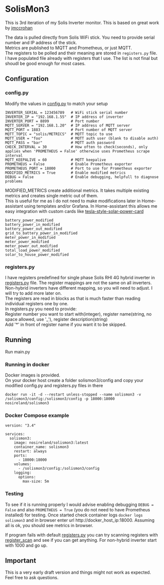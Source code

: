 # SolisMon3

This is 3rd iteration of my Solis Inverter monitor. 
This is based on great work by [jmccrohan](https://github.com/jmccrohan/pysolarmanv5)

The data is pulled directly from Solis WiFi stick. You need to provide serial number and IP address of the stick.   
Metrics are published to MQTT and Prometheus, or just MQTT.   
The registers to be polled and their meaning are stored in `registers.py` file. I have populated file already with registers that I use. The list is not final but shoudl be good enough for most cases.

## Configuration
### config.py
Modify the values in [config.py](./config/config.py) to match your setup
```
INVERTER_SERIAL = 123456789   # WiFi stick serial number
INVERTER_IP = "192.168.1.55"  # IP address of inverter
INVERTER_PORT = 8899          # Port number
MQTT_SERVER = "192.168.1.20"  # IP address of MQTT server
MQTT_PORT = 1883              # Port number of MQTT server
MQTT_TOPIC = "solis/METRICS"  # MQTT topic to use
MQTT_USER = "foo"             # MQTT auth user (blank to disable auth)
MQTT_PASS = "bar"             # MQTT auth password
CHECK_INTERVAL = 30           # How often to check(seconds), only applies when 'PROMETHEUS = False' otherwise uses Prometheus scrape interval
MQTT_KEEPALIVE = 60           # MQTT keepalive
PROMETHEUS = False            # Enable Prometheus exporter
PROMETHEUS_PORT = 18000       # Port to use for Prometheus exporter
MODIFIED_METRICS = True       # Enable modified metrics
DEBUG = False                 # Enable debugging, helpfull to diagnose problems
```

MODIFIED_METRICS create additional metrics. It takes multiple existing metrics and creates single metric out of them.   
This is useful for me as I do not need to make modifications later in Home-assistant using templates and/or Grafana.
In Home-assistant this allows me easy integration with custom cards like 
[tesla-style-solar-power-card](https://github.com/reptilex/tesla-style-solar-power-card)

```
battery_power_modified
battery_power_in_modified
battery_power_out_modified
grid_to_battery_power_in_modified
meter_power_in_modified
meter_power_modified
meter_power_out_modified
total_load_power_modified
solar_to_house_power_modified
```

### registers.py
I have registers predefined for single phase Solis RHI 4G hybrid inverter in [registers.py](./config/registers.py) file. 
The register mappings are not the same on all inverters. Non-hybrid inverters have different mapping, so you will need to adjust. 
I will try to add more later on.   
The registers are read in blocks as that is much faster than reading individual registers one by one.    
In registers.py you need to provide:   
Register number you want to start with(integer), register name(string, no space allowed, use '_'), register description(string)   
Add '*' in front of register name if you want it to be skipped. 

## Running
Run main.py

### Running in docker
Docker images is provided.   
On your docker host create a folder solismon3/config and copy your modified config.py and registers.py files in there
```
docker run -it -d --restart unless-stopped --name solismon3 -v /solismon3/config:/solismon3/config -p 18000:18000 nosireland/solismon3
```

### Docker Compose example
```
version: "3.4"

services:
  solismon3:
    image: nosireland/solismon3:latest
    container_name: solismon3
    restart: always
    ports:
      - 18000:18000
    volumes:
      - /solismon3/config:/solismon3/config
    logging:
      options:
        max-size: 5m
```

### Testing
To see if it is running properly I would advise enabling debugging `DEBUG = False` and also `PROMETHEUS = True`
(you do not need to have Prometheus installed) for testing. Once started check container logs `docker logs solismon3` and in 
browser enter url http://docker_host_ip:18000. Assuming all is ok, you should see metrics in browser. 

If program fails with default [registers.py](./config/registers.py) you can try scanning registers with 
[register_scan](./examples/register_scan.py) and see if you can get anything. For non-hybrid inverter start with 1000 and go up.

## Important
This is a very early draft version and things might not work as expected. Feel free to ask questions.
